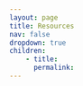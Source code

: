 ```yaml
---
layout: page
title: Resources
nav: false
dropdown: true
children: 
    - title: 
      permalink: 
---
```

